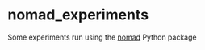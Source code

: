 # nomad_experiments
Some experiments run using the [nomad](https://github.com/flatironinstitute/nomad/) Python package

